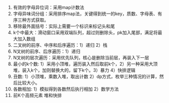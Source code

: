 1. 有效的字母异位词：采用map计数法
2. 字母异味词分组：采用排序map法，关键得到统一的key，质数、字母表、有序三种方式获取。
3. 移除最外面括号：实际上需要一个标识来标记头和尾
4. k个中最大：滑动窗口采用双端队列，超过则删除头，pk加入尾部，满足将最大加入数组
5. 二叉树的前序、中序和后序遍历：1）递归 2）栈
6. N叉树的前序、后序遍历：1）递归 
7. N叉树的层次遍历：采用优先队列，核心是删除当前层，再装入下一层
8. 最小的k个数: 1）采用小顶堆，遍历装入然后取前k个，2）另一种采用大顶堆，装入k个，加则替换大的，留下k个。3）暴力 4）快排逻辑    
9. 丑数: 1）小顶堆，乘数入堆，取出计数 2）dp方式，枚举三种情况的计算，然后比较大小。   
10. 各数相加: 1）模拟得到各数然后执行相加 2）数学方法
11. 前K个高频元素 堆和快排
